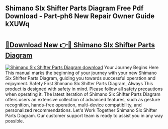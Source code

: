 ## Shimano Slx Shifter Parts Diagram Free Pdf Download - Part-ph6 New Repair Owner Guide kXUWq

# <h2><a href="http://dfmcs9c.blite.top/?on=Shimano+Slx+Shifter+Parts+Diagram">🔗Download New 👉🔴 Shimano Slx Shifter Parts Diagram</a></h2>

[![Shimano Slx Shifter Parts Diagram download](https://i.imgur.com/lujVjoI.png)](http://dfmcs9c.blite.top/?on=Shimano+Slx+Shifter+Parts+Diagram)
Your Journey Begins Here This manual marks the beginning of your journey with your new Shimano Slx Shifter Parts Diagram, guiding you towards successful operation and enjoyment. Safety First Shimano Slx Shifter Parts Diagram, Always This product is designed with safety in mind. Please follow all safety precautions when operating it. The latest iteration of Shimano Slx Shifter Parts Diagram offers users an extensive collection of advanced features, such as gesture recognition, hands-free operation, multi-device compatibility, and personalized recommendations. Let's Work Together Shimano Slx Shifter Parts Diagram. Our customer support team is ready to assist you in any way possible.
